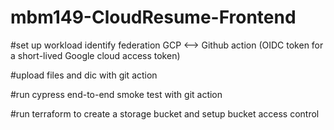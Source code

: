 # mbm149-CloudResume-Frontend

#set up workload identify federation GCP <--> Github action (OIDC token for a short-lived Google cloud access token)

#upload files and dic with git action 

#run cypress end-to-end smoke test with git action 

#run terraform to create a storage bucket and setup bucket access control 
